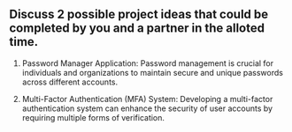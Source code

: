 ## Discuss 2 possible project ideas that could be completed by you and a partner in the alloted time.

1. Password Manager Application:
Password management is crucial for individuals and organizations to maintain secure and unique passwords across different accounts.

2. Multi-Factor Authentication (MFA) System: Developing a multi-factor authentication system can enhance the security of user accounts by requiring multiple forms of verification. 